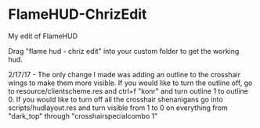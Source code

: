 # FlameHUD-ChrizEdit
My edit of FlameHUD

Drag "flame hud - chriz edit" into your custom folder to get the working hud.

2/17/17 - The only change I made was adding an outline to the crosshair wings to make them more visible.
If you would like to turn the outline off, go to resource/clientscheme.res and ctrl+f "konr" and turn outline 1 to outline 0.
If you would like to turn off all the crosshair shenanigans go into scripts/hudlayout.res and turn visible from 1 to 0 on everything from
"dark_top" through "crosshairspecialcombo 1"
